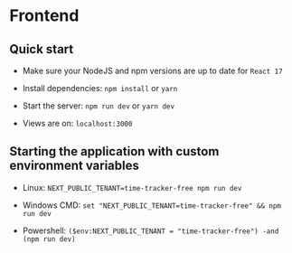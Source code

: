 # Frontend

## Quick start

- Make sure your NodeJS and npm versions are up to date for `React 17`

- Install dependencies: `npm install` or `yarn`

- Start the server: `npm run dev` or `yarn dev`

- Views are on: `localhost:3000`

## Starting the application with custom environment variables

- Linux: `NEXT_PUBLIC_TENANT=time-tracker-free npm run dev`

- Windows CMD: `set "NEXT_PUBLIC_TENANT=time-tracker-free" && npm run dev`

- Powershell: `($env:NEXT_PUBLIC_TENANT = "time-tracker-free") -and (npm run dev)`
